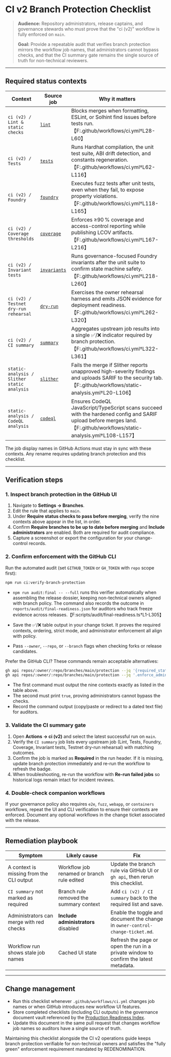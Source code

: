 # CI v2 Branch Protection Checklist

> **Audience:** Repository administrators, release captains, and governance stewards who must prove that the "ci (v2)" workflow is fully enforced on `main`.
>
> **Goal:** Provide a repeatable audit that verifies branch protection mirrors the workflow job names, that administrators cannot bypass checks, and that the CI summary gate remains the single source of truth for non-technical reviewers.

---

## Required status contexts

| Context | Source job | Why it matters |
| --- | --- | --- |
| `ci (v2) / Lint & static checks` | [`lint`](../.github/workflows/ci.yml) | Blocks merges when formatting, ESLint, or Solhint find issues before tests run.【F:.github/workflows/ci.yml†L28-L60】 |
| `ci (v2) / Tests` | [`tests`](../.github/workflows/ci.yml) | Runs Hardhat compilation, the unit test suite, ABI drift detection, and constants regeneration.【F:.github/workflows/ci.yml†L62-L116】 |
| `ci (v2) / Foundry` | [`foundry`](../.github/workflows/ci.yml) | Executes fuzz tests after unit tests, even when they fail, to expose property violations.【F:.github/workflows/ci.yml†L118-L165】 |
| `ci (v2) / Coverage thresholds` | [`coverage`](../.github/workflows/ci.yml) | Enforces ≥90 % coverage and access-control reporting while publishing LCOV artifacts.【F:.github/workflows/ci.yml†L167-L216】 |
| `ci (v2) / Invariant tests` | [`invariants`](../.github/workflows/ci.yml) | Runs governance-focused Foundry invariants after the unit suite to confirm state machine safety.【F:.github/workflows/ci.yml†L218-L260】 |
| `ci (v2) / Testnet dry-run rehearsal` | [`dry-run`](../.github/workflows/ci.yml) | Exercises the owner rehearsal harness and emits JSON evidence for deployment readiness.【F:.github/workflows/ci.yml†L262-L320】 |
| `ci (v2) / CI summary` | [`summary`](../.github/workflows/ci.yml) | Aggregates upstream job results into a single ✅/❌ indicator required by branch protection.【F:.github/workflows/ci.yml†L322-L361】 |
| `static-analysis / Slither static analysis` | [`slither`](../.github/workflows/static-analysis.yml) | Fails the merge if Slither reports unapproved high-severity findings and uploads SARIF to the security tab.【F:.github/workflows/static-analysis.yml†L20-L106】 |
| `static-analysis / CodeQL analysis` | [`codeql`](../.github/workflows/static-analysis.yml) | Ensures CodeQL JavaScript/TypeScript scans succeed with the hardened config and SARIF upload before merges land.【F:.github/workflows/static-analysis.yml†L108-L157】 |

The job display names in GitHub Actions must stay in sync with these contexts. Any rename requires updating branch protection and this checklist.

---

## Verification steps

### 1. Inspect branch protection in the GitHub UI

1. Navigate to **Settings → Branches**.
2. Edit the rule that applies to `main`.
3. Under **Require status checks to pass before merging**, verify the nine contexts above appear in the list, in order.
4. Confirm **Require branches to be up to date before merging** and **Include administrators** are enabled. Both are required for audit compliance.
5. Capture a screenshot or export the configuration for your change-control records.

### 2. Confirm enforcement with the GitHub CLI

Run the automated audit (set `GITHUB_TOKEN` or `GH_TOKEN` with `repo` scope first):

```bash
npm run ci:verify-branch-protection
```

- `npm run audit:final -- --full` runs this verifier automatically when assembling the release dossier, keeping non-technical owners aligned with branch policy. The command also records the outcome in `reports/audit/final-readiness.json` for auditors who track freeze evidence across releases.【F:scripts/audit/final-readiness.ts†L1-L305】

- Save the ✅/❌ table output in your change ticket. It proves the required contexts, ordering, strict mode, and administrator enforcement all align with policy.
- Pass `--owner`, `--repo`, or `--branch` flags when checking forks or release candidates.

Prefer the GitHub CLI? These commands remain acceptable alternatives:

```bash
gh api repos/:owner/:repo/branches/main/protection --jq '{required_status_checks: .required_status_checks.contexts}'
gh api repos/:owner/:repo/branches/main/protection --jq '.enforce_admins.enabled'
```

- The first command must output the nine contexts exactly as listed in the table above.
- The second must print `true`, proving administrators cannot bypass the checks.
- Record the command output (copy/paste or redirect to a dated text file) for auditors.

### 3. Validate the CI summary gate

1. Open **Actions → ci (v2)** and select the latest successful run on `main`.
2. Verify the `CI summary` job lists every upstream job (Lint, Tests, Foundry, Coverage, Invariant tests, Testnet dry-run rehearsal) with matching outcomes.
3. Confirm the job is marked as **Required** in the run header. If it is missing, update branch protection immediately and re-run the workflow to refresh the badge.
4. When troubleshooting, re-run the workflow with **Re-run failed jobs** so historical logs remain intact for incident reviews.

### 4. Double-check companion workflows

If your governance policy also requires `e2e`, `fuzz`, `webapp`, or `containers` workflows, repeat the UI and CLI verification to ensure their contexts are enforced. Document any optional workflows in the change ticket associated with the release.

---

## Remediation playbook

| Symptom | Likely cause | Fix |
| --- | --- | --- |
| A context is missing from the CLI output | Workflow job renamed or branch rule edited | Update the branch rule via GitHub UI or `gh api`, then rerun this checklist. |
| `CI summary` not marked as required | Branch rule removed the summary context | Add `ci (v2) / CI summary` back to the required list and save. |
| Administrators can merge with red checks | **Include administrators** disabled | Enable the toggle and document the change in `owner-control-change-ticket.md`. |
| Workflow run shows stale job names | Cached UI state | Refresh the page or open the run in a private window to confirm the latest metadata. |

---

## Change management

- Run this checklist whenever `.github/workflows/ci.yml` changes job names or when GitHub introduces new workflow UI features.
- Store completed checklists (including CLI outputs) in the governance document vault referenced by the [Production Readiness Index](production/deployment-readiness-index.md).
- Update this document in the same pull request that changes workflow job names so auditors have a single source of truth.

Maintaining this checklist alongside the CI v2 operations guide keeps branch protection verifiable for non-technical owners and satisfies the "fully green" enforcement requirement mandated by REDENOMINATION.
